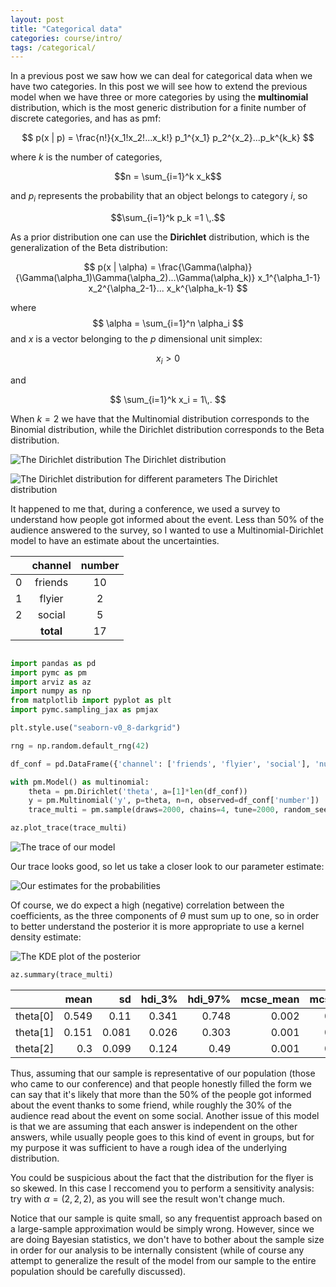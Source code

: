 ```yaml
---
layout: post
title: "Categorical data"
categories: course/intro/
tags: /categorical/
---
```


In a previous post we saw how we can deal for categorical data when we have two categories.
In this post we will see how to extend the previous model when we have three or more categories
by using the **multinomial** distribution, which is the most generic distribution for a finite number of discrete categories,
and has as pmf:

$$
p(x | p) = \frac{n!}{x_1!x_2!...x_k!} p_1^{x_1} p_2^{x_2}...p_k^{k_k}
$$

where $k$ is the number of categories, 

$$n = \sum_{i=1}^k x_k$$

and $p_i$ represents the probability that an object belongs to category $i$, so

$$\sum_{i=1}^k p_k =1 \,.$$

As a prior distribution one can use the **Dirichlet** distribution, which is the generalization of the Beta distribution:

$$
p(x | \alpha) = \frac{\Gamma(\alpha)}{\Gamma(\alpha_1)\Gamma(\alpha_2)...\Gamma(\alpha_k)} x_1^{\alpha_1-1} x_2^{\alpha_2-1}... x_k^{\alpha_k-1}
$$

where
$$
\alpha = \sum_{i=1}^n \alpha_i
$$
and $x$ is a vector belonging to the $p$ dimensional unit simplex:


$$
x_i > 0
$$

and 

$$
\sum_{i=1}^k x_i = 1\,.
$$

When $k=2$ we have that the Multinomial distribution corresponds to the Binomial distribution,
while the Dirichlet distribution corresponds to the Beta distribution.

![The Dirichlet distribution](/docs/assets/images/multinomial/Dirichlet.png) The Dirichlet distribution

![The Dirichlet distribution for different parameters](/docs/assets/images/multinomial/Dirichlet1.png) The Dirichlet distribution

It happened to me that, during a conference, we used a survey to understand how people got informed about the event.
Less than 50% of the audience answered to the survey, so I wanted to use a Multinomial-Dirichlet model to have an estimate about the uncertainties.

|    | channel   |   number |
|---:|:----------:|:---------:|
|  0 | friends   |       10 |
|  1 | flyier    |        2 |
|  2 | social    |        5 |
|    | **total**   |       17 |

```python

import pandas as pd
import pymc as pm
import arviz as az
import numpy as np
from matplotlib import pyplot as plt
import pymc.sampling_jax as pmjax

plt.style.use("seaborn-v0_8-darkgrid")

rng = np.random.default_rng(42)

df_conf = pd.DataFrame({'channel': ['friends', 'flyier', 'social'], 'number': [10, 2, 5]})

with pm.Model() as multinomial:
    theta = pm.Dirichlet('theta', a=[1]*len(df_conf))
    y = pm.Multinomial('y', p=theta, n=n, observed=df_conf['number'])
    trace_multi = pm.sample(draws=2000, chains=4, tune=2000, random_seed=rng)

az.plot_trace(trace_multi)
```

![The trace of our model](/docs/assets/images/multinomial/dirmulti_trace.png)

Our trace looks good, so let us take a closer look to our parameter estimate:

![Our estimates for the probabilities](/docs/assets/images/multinomial/forest.png)

Of course, we do expect a high (negative) correlation between the coefficients, as the three components of $\theta$ must sum up to one,
so in order to better understand the posterior it is more appropriate to use a kernel density estimate:

![The KDE plot of the posterior](/docs/assets/images/multinomial/kde_plot.png)

```python
az.summary(trace_multi)
```

|          |   mean |    sd |   hdi_3% |   hdi_97% |   mcse_mean |   mcse_sd |   ess_bulk |   ess_tail |   r_hat |
|:---------|-------:|------:|---------:|----------:|------------:|----------:|-----------:|-----------:|--------:|
| theta[0] |  0.549 | 0.11  |    0.341 |     0.748 |       0.002 |     0.001 |       4271 |       4599 |       1 |
| theta[1] |  0.151 | 0.081 |    0.026 |     0.303 |       0.001 |     0.001 |       3254 |       3801 |       1 |
| theta[2] |  0.3   | 0.099 |    0.124 |     0.49  |       0.001 |     0.001 |       7308 |       6200 |       1 |

Thus, assuming that our sample is representative of our population (those who came to our conference)
and that people honestly filled the form we can say that it's likely that
more than the 50% of the people got informed about the event thanks to some friend, while roughly the 30% 
of the audience read about the event on some social.
Another issue of this model is that we are assuming that each answer is independent on the other answers,
while usually people goes to this kind of event in groups, but for my purpose it was sufficient
to have a rough idea of the underlying distribution.

You could be suspicious about the fact that the distribution for the flyer is so skewed.
In this case I reccomend you to perform a sensitivity analysis: try with $\alpha = (2, 2, 2)$,
as you will see the result won't change much.

Notice that our sample is quite small, so any frequentist approach based on a large-sample approximation
would be simply wrong. However, since we are doing Bayesian statistics, we don't have to bother about
the sample size in order for our analysis to be internally consistent (while of course any attempt to generalize
the result of the model from our sample to the entire population should be carefully discussed).
